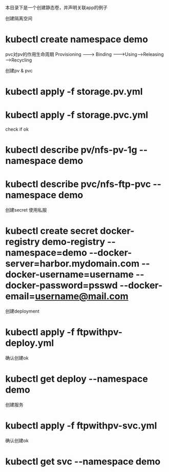 本目录下是一个创建静态卷，并声明关联app的例子

创建隔离空间
# kubectl create namespace demo

pvc对pv的作用生命周期
Provisioning ——-> Binding ——–>Using——>Releasing——>Recycling

创建pv & pvc
# kubectl apply -f storage.pv.yml
# kubectl apply -f storage.pvc.yml 

check if ok
# kubectl describe pv/nfs-pv-1g --namespace demo
# kubectl describe pvc/nfs-ftp-pvc --namespace demo

创建secret 使用私服
# kubectl create secret docker-registry demo-registry --namespace=demo --docker-server=harbor.mydomain.com --docker-username=username --docker-password=psswd --docker-email=username@mail.com


创建deployment
# kubectl apply -f ftpwithpv-deploy.yml
确认创建ok
# kubectl get deploy --namespace demo

创建服务
# kubectl apply -f ftpwithpv-svc.yml
确认创建ok
# kubectl get svc --namespace demo
